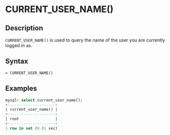 # **CURRENT_USER_NAME()**

## **Description**

`CURRENT_USER_NAME()` is used to query the name of the user you are currently logged in as.

## **Syntax**

```
> CURRENT_USER_NAME()
```

## **Examples**

```sql
mysql> select current_user_name();
+---------------------+
| current_user_name() |
+---------------------+
| root                |
+---------------------+
1 row in set (0.01 sec)
```
